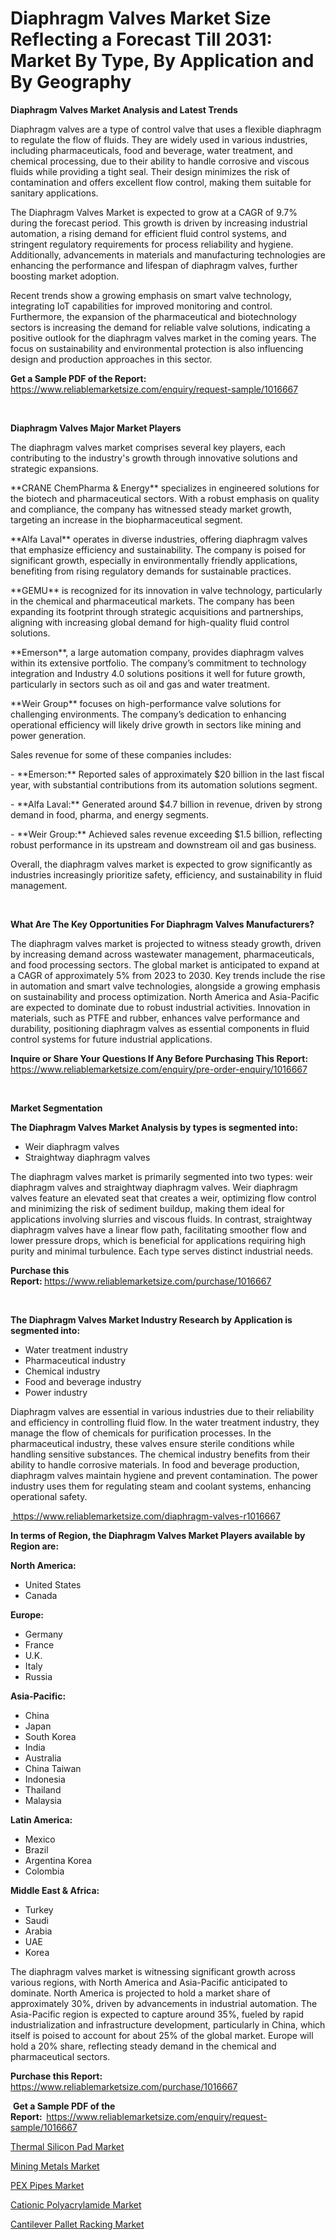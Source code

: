 <p><h1>Diaphragm Valves Market Size Reflecting a Forecast Till 2031: Market By Type, By Application and By Geography</h1></p><p><strong>Diaphragm Valves Market Analysis and Latest Trends</strong></p>
<p><p>Diaphragm valves are a type of control valve that uses a flexible diaphragm to regulate the flow of fluids. They are widely used in various industries, including pharmaceuticals, food and beverage, water treatment, and chemical processing, due to their ability to handle corrosive and viscous fluids while providing a tight seal. Their design minimizes the risk of contamination and offers excellent flow control, making them suitable for sanitary applications.</p><p>The Diaphragm Valves Market is expected to grow at a CAGR of 9.7% during the forecast period. This growth is driven by increasing industrial automation, a rising demand for efficient fluid control systems, and stringent regulatory requirements for process reliability and hygiene. Additionally, advancements in materials and manufacturing technologies are enhancing the performance and lifespan of diaphragm valves, further boosting market adoption.</p><p>Recent trends show a growing emphasis on smart valve technology, integrating IoT capabilities for improved monitoring and control. Furthermore, the expansion of the pharmaceutical and biotechnology sectors is increasing the demand for reliable valve solutions, indicating a positive outlook for the diaphragm valves market in the coming years. The focus on sustainability and environmental protection is also influencing design and production approaches in this sector.</p></p>
<p><strong>Get a Sample PDF of the Report:&nbsp;</strong> <a href="https://www.reliablemarketsize.com/enquiry/request-sample/1016667">https://www.reliablemarketsize.com/enquiry/request-sample/1016667</a></p>
<p>&nbsp;</p>
<p><strong>Diaphragm Valves Major Market Players</strong></p>
<p><p>The diaphragm valves market comprises several key players, each contributing to the industry's growth through innovative solutions and strategic expansions.</p><p>**CRANE ChemPharma & Energy** specializes in engineered solutions for the biotech and pharmaceutical sectors. With a robust emphasis on quality and compliance, the company has witnessed steady market growth, targeting an increase in the biopharmaceutical segment.</p><p>**Alfa Laval** operates in diverse industries, offering diaphragm valves that emphasize efficiency and sustainability. The company is poised for significant growth, especially in environmentally friendly applications, benefiting from rising regulatory demands for sustainable practices.</p><p>**GEMU** is recognized for its innovation in valve technology, particularly in the chemical and pharmaceutical markets. The company has been expanding its footprint through strategic acquisitions and partnerships, aligning with increasing global demand for high-quality fluid control solutions.</p><p>**Emerson**, a large automation company, provides diaphragm valves within its extensive portfolio. The company’s commitment to technology integration and Industry 4.0 solutions positions it well for future growth, particularly in sectors such as oil and gas and water treatment.</p><p>**Weir Group** focuses on high-performance valve solutions for challenging environments. The company’s dedication to enhancing operational efficiency will likely drive growth in sectors like mining and power generation.</p><p>Sales revenue for some of these companies includes:</p><p>- **Emerson:** Reported sales of approximately $20 billion in the last fiscal year, with substantial contributions from its automation solutions segment.</p><p>- **Alfa Laval:** Generated around $4.7 billion in revenue, driven by strong demand in food, pharma, and energy segments.</p><p>- **Weir Group:** Achieved sales revenue exceeding $1.5 billion, reflecting robust performance in its upstream and downstream oil and gas business.</p><p>Overall, the diaphragm valves market is expected to grow significantly as industries increasingly prioritize safety, efficiency, and sustainability in fluid management.</p></p>
<p>&nbsp;</p>
<p><strong>What Are The Key Opportunities For Diaphragm Valves Manufacturers?</strong></p>
<p><p>The diaphragm valves market is projected to witness steady growth, driven by increasing demand across wastewater management, pharmaceuticals, and food processing sectors. The global market is anticipated to expand at a CAGR of approximately 5% from 2023 to 2030. Key trends include the rise in automation and smart valve technologies, alongside a growing emphasis on sustainability and process optimization. North America and Asia-Pacific are expected to dominate due to robust industrial activities. Innovation in materials, such as PTFE and rubber, enhances valve performance and durability, positioning diaphragm valves as essential components in fluid control systems for future industrial applications.</p></p>
<p><strong>Inquire or Share Your Questions If Any Before Purchasing This Report:</strong> <a href="https://www.reliablemarketsize.com/enquiry/pre-order-enquiry/1016667">https://www.reliablemarketsize.com/enquiry/pre-order-enquiry/1016667</a></p>
<p>&nbsp;</p>
<p><strong>Market Segmentation</strong></p>
<p><strong>The Diaphragm Valves Market Analysis by types is segmented into:</strong></p>
<p><ul><li>Weir diaphragm valves</li><li>Straightway diaphragm valves</li></ul></p>
<p><p>The diaphragm valves market is primarily segmented into two types: weir diaphragm valves and straightway diaphragm valves. Weir diaphragm valves feature an elevated seat that creates a weir, optimizing flow control and minimizing the risk of sediment buildup, making them ideal for applications involving slurries and viscous fluids. In contrast, straightway diaphragm valves have a linear flow path, facilitating smoother flow and lower pressure drops, which is beneficial for applications requiring high purity and minimal turbulence. Each type serves distinct industrial needs.</p></p>
<p><strong>Purchase this Report:&nbsp;</strong><a href="https://www.reliablemarketsize.com/purchase/1016667">https://www.reliablemarketsize.com/purchase/1016667</a></p>
<p>&nbsp;</p>
<p><strong>The Diaphragm Valves Market Industry Research by Application is segmented into:</strong></p>
<p><ul><li>Water treatment industry</li><li>Pharmaceutical industry</li><li>Chemical industry</li><li>Food and beverage industry</li><li>Power industry</li></ul></p>
<p><p>Diaphragm valves are essential in various industries due to their reliability and efficiency in controlling fluid flow. In the water treatment industry, they manage the flow of chemicals for purification processes. In the pharmaceutical industry, these valves ensure sterile conditions while handling sensitive substances. The chemical industry benefits from their ability to handle corrosive materials. In food and beverage production, diaphragm valves maintain hygiene and prevent contamination. The power industry uses them for regulating steam and coolant systems, enhancing operational safety.</p></p>
<p><a href="https://www.reliablemarketsize.com/diaphragm-valves-r1016667">&nbsp;https://www.reliablemarketsize.com/diaphragm-valves-r1016667</a></p>
<p><strong>In terms of Region, the Diaphragm Valves Market Players available by Region are:</strong></p>
<p>
    <p> <strong> North America: </strong>
        <ul>
            <li>United States</li>
            <li>Canada</li>
        </ul>
        </p> 
    <p> <strong> Europe: </strong>
        <ul>
            <li>Germany</li>
            <li>France</li>
            <li>U.K.</li>
            <li>Italy</li>
            <li>Russia</li>
        </ul>
        </p> 
    <p> <strong> Asia-Pacific: </strong>
        <ul>
            <li>China</li>
            <li>Japan</li>
            <li>South Korea</li>
            <li>India</li>
            <li>Australia</li>
            <li>China Taiwan</li>
            <li>Indonesia</li>
            <li>Thailand</li>
            <li>Malaysia</li>
        </ul>
        </p> 
    <p> <strong> Latin America: </strong>
        <ul>
            <li>Mexico</li>
            <li>Brazil</li>
            <li>Argentina Korea</li>
            <li>Colombia</li>
        </ul>
        </p> 
    <p> <strong> Middle East & Africa: </strong>
        <ul>
            <li>Turkey</li>
            <li>Saudi</li>
            <li>Arabia</li>
            <li>UAE</li>
            <li>Korea</li>
        </ul>
    </p>
    </p>
<p><p>The diaphragm valves market is witnessing significant growth across various regions, with North America and Asia-Pacific anticipated to dominate. North America is projected to hold a market share of approximately 30%, driven by advancements in industrial automation. The Asia-Pacific region is expected to capture around 35%, fueled by rapid industrialization and infrastructure development, particularly in China, which itself is poised to account for about 25% of the global market. Europe will hold a 20% share, reflecting steady demand in the chemical and pharmaceutical sectors.</p></p>
<p><strong>Purchase this Report: </strong><a href="https://www.reliablemarketsize.com/purchase/1016667">https://www.reliablemarketsize.com/purchase/1016667</a></p>
<p>&nbsp;<strong>Get a Sample PDF of the Report:&nbsp;&nbsp;</strong><a href="https://www.reliablemarketsize.com/enquiry/request-sample/1016667">https://www.reliablemarketsize.com/enquiry/request-sample/1016667</a></p>
<p><strong></strong></p>
<p><p><a href="https://issuu.com/reportprime-2/docs/thermal-silicon-pad-market-size-203_b851f543e566d7">Thermal Silicon Pad Market</a></p><p><a href="https://www.linkedin.com/pulse/mining-metals-market-trends-focusing-insight-forecast-analysis-cclbc?trackingId=%2BLZ7t9B7RGW9EX%2BtfRFpLA%3D%3D">Mining Metals Market</a></p><p><a href="https://www.linkedin.com/pulse/pex-pipes-market-revolution-2024-2031-trends-shaping-next-decade-xvitc?trackingId=q0klHzE5Re6iQcNmct4yzA%3D%3D">PEX Pipes Market</a></p><p><a href="https://issuu.com/reportprime-2/docs/cationic-polyacrylamide-market-size_0fac5d4ff5d3b6">Cationic Polyacrylamide Market</a></p><p><a href="https://medium.com/@caroline.hamilton5656/the-cantilever-pallet-racking-market-decisions-are-mostly-driven-by-resource-optimization-and-2da9035eb442">Cantilever Pallet Racking Market</a></p></p>